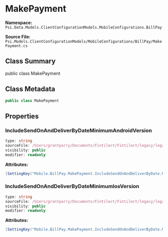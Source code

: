 # MakePayment

**Namespace:** `Psi.Data.Models.ClientConfigurationModels.MobileConfigurations.BillPay`

**Source File:** `Psi.Models.ClientConfigurationModels/MobileConfigurations/BillPay/MakePayment.cs`

## Class Summary

public class MakePayment

## Class Metadata

```typescript
public class MakePayment
```

## Properties

### IncludeSendOnAndDeliverByDateMinimumAndroidVersion

```typescript
type: string
sourceFile: /Users/grantparry/Documents/Fintilect/Fintilect/legacy/legacy-apis/Psi.Models.ClientConfigurationModels/MobileConfigurations/BillPay/MakePayment.cs
visibility: public
modifier: readonly
```

**Attributes:**
```csharp
[SettingKey("Mobile.BillPay.MakePayment.IncludeSendOnAndDeliverByDate.MinimumAndroidVersion")]
```

### IncludeSendOnAndDeliverByDateMinimumIosVersion

```typescript
type: string
sourceFile: /Users/grantparry/Documents/Fintilect/Fintilect/legacy/legacy-apis/Psi.Models.ClientConfigurationModels/MobileConfigurations/BillPay/MakePayment.cs
visibility: public
modifier: readonly
```

**Attributes:**
```csharp
[SettingKey("Mobile.BillPay.MakePayment.IncludeSendOnAndDeliverByDate.MinimumIosVersion")]
```
